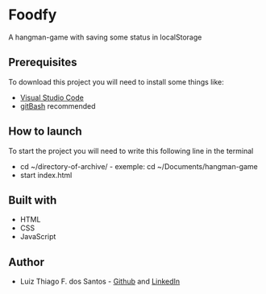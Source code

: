 # Foodfy
 A hangman-game with saving some status in localStorage
## Prerequisites
To download this project you will need to install some things like:
* [Visual Studio Code](https://code.visualstudio.com/download)
* [gitBash](https://gitforwindows.org/) recommended

## How to launch
To start the project you will need to write this following line in the terminal
* cd ~/directory-of-archive/ - exemple: cd ~/Documents/hangman-game
* start index.html

## Built with
* HTML
* CSS
* JavaScript

## Author
* Luiz Thiago F. dos Santos - [Github](https://github.com/Thiago-Fers7) and [LinkedIn](https://www.linkedin.com/in/luiz-thiago-096718206/)
